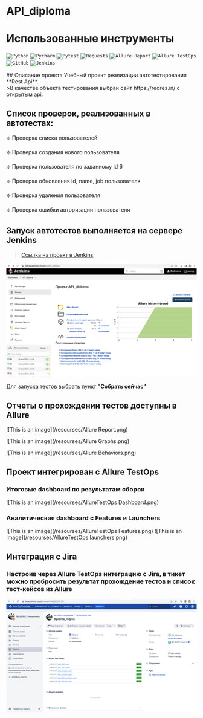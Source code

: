 # API_diploma
# Использованные инструменты
<p align="left">
<code><img width="5%" title="Python" src="https://upload.wikimedia.org/wikipedia/commons/thumb/0/0a/Python.svg/1024px-Python.svg.png"></code>
<code><img width="5%" title="Pycharm" src="https://upload.wikimedia.org/wikipedia/commons/thumb/1/1d/PyCharm_Icon.svg/1200px-PyCharm_Icon.svg.png"></code>
<code><img width="5%" title="Pytest" src="https://upload.wikimedia.org/wikipedia/commons/b/ba/Pytest_logo.svg"></code>
<code><img width="5%" title="Requests" src="https://upload.wikimedia.org/wikipedia/commons/a/aa/Requests_Python_Logo.png"></code>
<code><img width="5%" title="Allure Report" src="https://avatars.githubusercontent.com/u/5879127?s=200&v=4"></code>
<code><img width="5%" title="Allure TestOps" src="https://marketplace-cdn.atlassian.com/files/92e2d8c3-2a30-46c0-bf21-2453a4a270d3?fileType=image&mode=full-fit"></code>
<code><img width="5%" title="GitHub" src="https://cdn-icons-png.flaticon.com/512/25/25231.png"></code>
<code><img width="5%" title="Jenkins" src="https://avatars.githubusercontent.com/u/2520748?v=4"></code>
</code>
</p>
## Описание проекта
Учебный проект реализации автотестирования **Rest Api**.<br/>
>В качестве объекта тестирования выбран сайт https://reqres.in/ с открытым api.<br/>

## Список проверок, реализованных в автотестах:
:sparkle: Проверка списка пользователей

:sparkle: Проверка создания нового пользователя

:sparkle: Проверка пользователя по заданному id 6

:sparkle: Проверка обновления id, name, job пользователя

:sparkle: Проверка удаления пользователя

:sparkle: Проверка ошибки авторизации пользователя

## Запуск автотестов выполняется на сервере Jenkins
> <a target="_blank" href="https://jenkins.autotests.cloud/job/API_diploma/allure/">Ссылка на проект в Jenkins</a>

![This is an image](/resourses/jenkins.png)

Для запуска тестов выбрать пункт **"Собрать сейчас"**

## Отчеты о прохождении тестов доступны в Allure
![This is an image](/resourses/Allure Report.png)

![This is an image](/resourses/Allure Graphs.png)

![This is an image](/resourses/Allure Behaviors.png)

## Проект интегрирован с Allure TestOps

### Итоговые dashboard по результатам сборок
![This is an image](/resourses/AllureTestOps Dashboard.png)

### Аналитическая dashboard с Features и Launchers
![This is an image](/resourses/AllureTestOps Features.png)
![This is an image](/resourses/AllureTestOps launchers.png)

## Интеграция с Jira
### Настроив через Allure TestOps интеграцию с Jira, в тикет можно пробросить результат прохождение тестов и список тест-кейсов из Allure
![This is an image](/resourses/jira.png)







